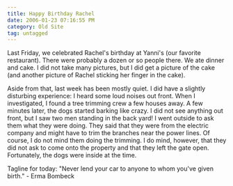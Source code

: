 ```yaml
---
title: Happy Birthday Rachel
date: 2006-01-23 07:16:55 PM
category: Old Site
tag: untagged
---
```


Last Friday, we celebrated Rachel's birthday at Yanni's (our favorite restaurant). There were probably a dozen or so people there. We ate dinner and cake. I did not take many pictures, but I did get a picture of the cake (and another picture of Rachel sticking her finger in the cake).

Aside from that, last week has been mostly quiet. I did have a slightly disturbing experience: I heard some loud noises out front. When I investigated, I found a tree trimming crew a few houses away. A few minutes later, the dogs started barking like crazy. I did not see anything out front, but I saw two men standing in the back yard! I went outside to ask them what they were doing. They said that they were from the electric company and might have to trim the branches near the power lines. Of course, I do not mind them doing the trimming. I do mind, however, that they did not ask to come onto the property and that they left the gate open. Fortunately, the dogs were inside at the time.

Tagline for today: "Never lend your car to anyone to whom you've given birth." - Erma Bombeck
